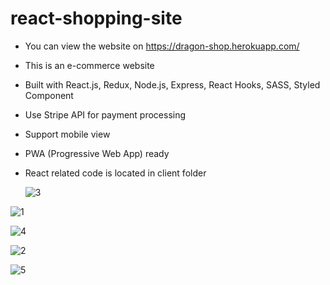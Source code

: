 # react-shopping-site

* You can view the website on https://dragon-shop.herokuapp.com/

* This is an e-commerce website

* Built with React.js, Redux, Node.js, Express, React Hooks, SASS, Styled Component

* Use Stripe API for payment processing

* Support mobile view

* PWA (Progressive Web App) ready

* React related code is located in client folder

  ![3](/Users/meixuanchen/Desktop/React/react-shopping-site/snapshot/3.png)

![1](/Users/meixuanchen/Desktop/React/react-shopping-site/snapshot/1.png)

![4](/Users/meixuanchen/Desktop/React/react-shopping-site/snapshot/4.png)

![2](/Users/meixuanchen/Desktop/React/react-shopping-site/snapshot/2.png)

![5](/Users/meixuanchen/Desktop/React/react-shopping-site/snapshot/5.png)